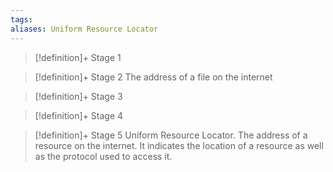```yaml
---
tags:
aliases: Uniform Resource Locator
---
```


> [!definition]+ Stage 1
>

> [!definition]+ Stage 2
> The address of a file on the internet

> [!definition]+ Stage 3
>

> [!definition]+ Stage 4
>

> [!definition]+ Stage 5
> Uniform Resource Locator. The address of a resource on the internet. It indicates the location of a resource as well as the protocol used to access it.



